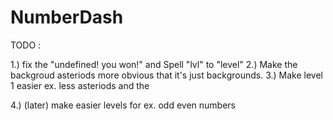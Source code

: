 # NumberDash

TODO :

1.) fix the "undefined! you won!" and Spell "lvl" to "level"
2.) Make the backgroud asteriods more obvious that it's just backgrounds.
3.) Make level 1 easier ex. less asteriods and the

4.) (later) make easier levels for ex. odd even numbers
